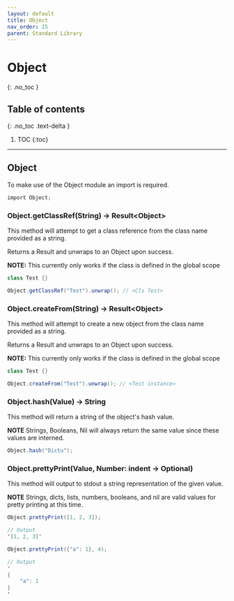 ```yaml
---
layout: default
title: Object
nav_order: 15
parent: Standard Library
---
```


# Object
{: .no_toc }

## Table of contents
{: .no_toc .text-delta }

1. TOC
{:toc}

---

## Object

To make use of the Object module an import is required.

```cs
import Object;
```

### Object.getClassRef(String) -> Result\<Object>

This method will attempt to get a class reference from the class name provided as a string.

Returns a Result and unwraps to an Object upon success.

**NOTE:** This currently only works if the class is defined in the global scope

```cs
class Test {}

Object.getClassRef("Test").unwrap(); // <Cls Test>
```

### Object.createFrom(String) -> Result\<Object>

This method will attempt to create a new object from the class name provided as a string.

Returns a Result and unwraps to an Object upon success.

**NOTE:** This currently only works if the class is defined in the global scope

```cs
class Test {}

Object.createFrom("Test").unwrap(); // <Test instance>
```

### Object.hash(Value) -> String

This method will return a string of the object's hash value.

**NOTE** Strings, Booleans, Nil will always return the same value since these values are interned.

```cs
Object.hash("Dictu");
```

### Object.prettyPrint(Value, Number: indent -> Optional)

This method will output to stdout a string representation of the given value.

**NOTE** Strings, dicts, lists, numbers, booleans, and nil are valid values for pretty printing at this time.

```cs
Object.prettyPrint([1, 2, 3]);

// Output
'[1, 2, 3]'
```

```cs
Object.prettyPrint({"a": 1}, 4);

// Output
'
{
    "a": 1
}
'
```
